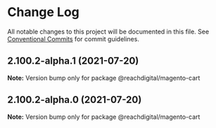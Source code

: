 # Change Log

All notable changes to this project will be documented in this file.
See [Conventional Commits](https://conventionalcommits.org) for commit guidelines.

## 2.100.2-alpha.1 (2021-07-20)

**Note:** Version bump only for package @reachdigital/magento-cart





## 2.100.2-alpha.0 (2021-07-20)

**Note:** Version bump only for package @reachdigital/magento-cart

